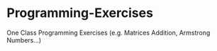 # Programming-Exercises
One Class Programming Exercises (e.g. Matrices Addition, Armstrong Numbers...)
